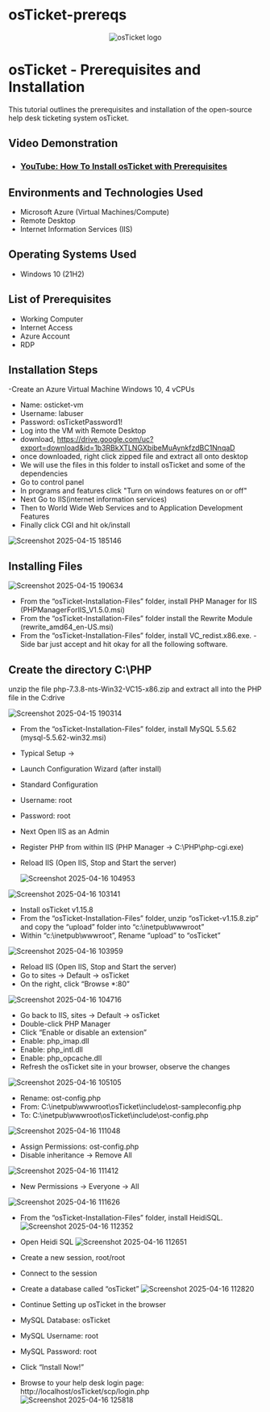 # osTicket-prereqs
<p align="center">
<img src="https://i.imgur.com/Clzj7Xs.png" alt="osTicket logo"/>
</p>

<h1>osTicket - Prerequisites and Installation</h1>
This tutorial outlines the prerequisites and installation of the open-source help desk ticketing system osTicket.<br />


<h2>Video Demonstration</h2>

- ### [YouTube: How To Install osTicket with Prerequisites](https://youtu.be/LOzmM5ZjKi0?si=dGXg9uRfSszDLDtK)

<h2>Environments and Technologies Used</h2>

- Microsoft Azure (Virtual Machines/Compute)
- Remote Desktop
- Internet Information Services (IIS)

<h2>Operating Systems Used </h2>

- Windows 10</b> (21H2)

<h2>List of Prerequisites</h2>

- Working Computer
- Internet Access 
- Azure Account
- RDP

<h2>Installation Steps</h2>

-Create an Azure Virtual Machine Windows 10, 4 vCPUs
- Name: osticket-vm
- Username: labuser
- Password: osTicketPassword1!
- Log into the VM with Remote Desktop
- download, https://drive.google.com/uc?export=download&id=1b3RBkXTLNGXbibeMuAynkfzdBC1NnqaD
- once downloaded, right click zipped file and extract all onto desktop
- We will use the files in this folder to install osTicket and some of the dependencies
- Go to control panel
- In programs and features click "Turn on windows features on or off"
- Next Go to IIS(internet information services)
- Then to World Wide Web Services and to Application Development Features
- Finally click CGI and hit ok/install



![Screenshot 2025-04-15 185146](https://github.com/user-attachments/assets/950026a5-aa75-46eb-a098-99b924b0f793)

<h2> Installing Files </h2>

![Screenshot 2025-04-15 190634](https://github.com/user-attachments/assets/52be80e6-2d0c-4e19-bde0-2cc4fe210082)

- From the “osTicket-Installation-Files” folder, install PHP Manager for IIS (PHPManagerForIIS_V1.5.0.msi)
- From the “osTicket-Installation-Files” folder install the Rewrite Module (rewrite_amd64_en-US.msi)
- From the “osTicket-Installation-Files” folder, install VC_redist.x86.exe.
-Side bar just accept and hit okay for all the following software.

<h2>Create the directory C:\PHP</h2>

 unzip the file php-7.3.8-nts-Win32-VC15-x86.zip and extract all into the PHP file in the C:drive

![Screenshot 2025-04-15 190314](https://github.com/user-attachments/assets/753a2764-990c-4958-b1e8-79eb4ef7b879)

- From the “osTicket-Installation-Files” folder, install MySQL 5.5.62 (mysql-5.5.62-win32.msi)
- Typical Setup ->
- Launch Configuration Wizard (after install)
- Standard Configuration
- Username: root
- Password: root
- Next Open IIS as an Admin
- Register PHP from within IIS (PHP Manager -> C:\PHP\php-cgi.exe)
- Reload IIS (Open IIS, Stop and Start the server)

  ![Screenshot 2025-04-16 104953](https://github.com/user-attachments/assets/cb621686-0764-44ab-9df9-92327f7fe8a8)


![Screenshot 2025-04-16 103141](https://github.com/user-attachments/assets/5cfac91a-d486-4e03-9ff3-ae0851ecd2f7)

- Install osTicket v1.15.8
- From the “osTicket-Installation-Files” folder, unzip “osTicket-v1.15.8.zip” and copy the “upload” folder into “c:\inetpub\wwwroot”
- Within “c:\inetpub\wwwroot”, Rename “upload” to “osTicket”

![Screenshot 2025-04-16 103959](https://github.com/user-attachments/assets/c0b02bee-c1b5-47ce-9ce9-999a28acb634)

- Reload IIS (Open IIS, Stop and Start the server)
- Go to sites -> Default -> osTicket
- On the right, click “Browse *:80”

 ![Screenshot 2025-04-16 104716](https://github.com/user-attachments/assets/36ec457e-5b2a-4a37-91f2-ec7ed780b037)

 - Go back to IIS, sites -> Default -> osTicket
 - Double-click PHP Manager
 - Click “Enable or disable an extension”
 - Enable: php_imap.dll
 - Enable: php_intl.dll
 - Enable: php_opcache.dll
 - Refresh the osTicket site in your browser, observe the changes

 ![Screenshot 2025-04-16 105105](https://github.com/user-attachments/assets/6d66ad48-29e8-442b-b1b2-57ebcc4df51b)

 - Rename: ost-config.php
 - From: C:\inetpub\wwwroot\osTicket\include\ost-sampleconfig.php
 - To: C:\inetpub\wwwroot\osTicket\include\ost-config.php
   
![Screenshot 2025-04-16 111048](https://github.com/user-attachments/assets/9032c2ed-7938-42f2-9d5d-c4c224a3116e)

- Assign Permissions: ost-config.php
- Disable inheritance -> Remove All

![Screenshot 2025-04-16 111412](https://github.com/user-attachments/assets/4d7bc354-fee0-40f5-a7e7-fa5ed43009b9)

- New Permissions -> Everyone -> All

![Screenshot 2025-04-16 111626](https://github.com/user-attachments/assets/562bcf04-d399-49ec-8528-cc5a85bb4ee1)

- From the “osTicket-Installation-Files” folder, install HeidiSQL.
  ![Screenshot 2025-04-16 112352](https://github.com/user-attachments/assets/ff9af5c6-308c-4e6f-9e27-a615618c0e30)

- Open Heidi SQL
![Screenshot 2025-04-16 112651](https://github.com/user-attachments/assets/9b758de1-a2b0-49b6-bc81-ca24d2ac0d54)

- Create a new session, root/root
- Connect to the session
- Create a database called “osTicket”
![Screenshot 2025-04-16 112820](https://github.com/user-attachments/assets/08eafe55-f888-4d4d-9dc2-d5b1c949f722)

- Continue Setting up osTicket in the browser
- MySQL Database: osTicket
- MySQL Username: root
- MySQL Password: root
- Click “Install Now!”
- Browse to your help desk login page: http://localhost/osTicket/scp/login.php
![Screenshot 2025-04-16 125818](https://github.com/user-attachments/assets/73d2a9a3-df40-401a-8360-8835e75bb53d)







 



















